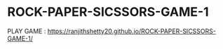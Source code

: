 # ROCK-PAPER-SICSSORS-GAME-1
PLAY GAME : https://ranjithshetty20.github.io/ROCK-PAPER-SICSSORS-GAME-1/
